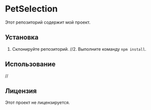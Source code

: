# PetSelection

Этот репозиторий содержит мой проект.

## Установка

1. Склонируйте репозиторий.
//2. Выполните команду `npm install`.

## Использование

//

## Лицензия

Этот проект не лицензируется.